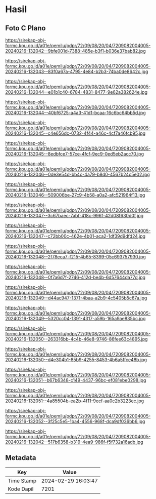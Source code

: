 # Hasil

## Foto C Plano

https://sirekap-obj-formc.kpu.go.id/a01e/pemilu/pdpr/72/09/08/20/04/7209082004005-20240216-132042--9bfe001d-7388-485e-b3f1-b036e37bab82.jpg

https://sirekap-obj-formc.kpu.go.id/a01e/pemilu/pdpr/72/09/08/20/04/7209082004005-20240216-132043--83f0a67a-4795-4e84-b2b3-74ba0de8642c.jpg

https://sirekap-obj-formc.kpu.go.id/a01e/pemilu/pdpr/72/09/08/20/04/7209082004005-20240216-132044--e01b1c40-6784-4831-8477-9e62a382624e.jpg

https://sirekap-obj-formc.kpu.go.id/a01e/pemilu/pdpr/72/09/08/20/04/7209082004005-20240216-132044--40bf6725-a4a3-41d1-bcaa-16c6bc64bb5d.jpg

https://sirekap-obj-formc.kpu.go.id/a01e/pemilu/pdpr/72/09/08/20/04/7209082004005-20240216-132045--c4e656dc-0732-4f44-a46c-4cf7a46fcb95.jpg

https://sirekap-obj-formc.kpu.go.id/a01e/pemilu/pdpr/72/09/08/20/04/7209082004005-20240216-132045--8edbfce7-57ce-4fcf-9ec9-0ed5eb2acc70.jpg

https://sirekap-obj-formc.kpu.go.id/a01e/pemilu/pdpr/72/09/08/20/04/7209082004005-20240216-132046--0de3e54d-bb4c-4a79-b8d0-4567b24c5e02.jpg

https://sirekap-obj-formc.kpu.go.id/a01e/pemilu/pdpr/72/09/08/20/04/7209082004005-20240216-132046--509006be-27c9-4b58-a0a2-afc521964f13.jpg

https://sirekap-obj-formc.kpu.go.id/a01e/pemilu/pdpr/72/09/08/20/04/7209082004005-20240216-132047--3c67baec-7abf-418c-996f-42d08f630d0f.jpg

https://sirekap-obj-formc.kpu.go.id/a01e/pemilu/pdpr/72/09/08/20/04/7209082004005-20240216-132047--c72bb00c-462e-4b01-aca2-1df39d9dfd24.jpg

https://sirekap-obj-formc.kpu.go.id/a01e/pemilu/pdpr/72/09/08/20/04/7209082004005-20240216-132048--2f78eca7-f215-4b65-8399-05c693757930.jpg

https://sirekap-obj-formc.kpu.go.id/a01e/pemilu/pdpr/72/09/08/20/04/7209082004005-20240216-132048--0f7a6d7f-2746-412d-be4b-6d57644da77d.jpg

https://sirekap-obj-formc.kpu.go.id/a01e/pemilu/pdpr/72/09/08/20/04/7209082004005-20240216-132049--d44ac947-1371-4baa-a2b9-4c5405b5c67a.jpg

https://sirekap-obj-formc.kpu.go.id/a01e/pemilu/pdpr/72/09/08/20/04/7209082004005-20240216-132049--5320cc04-1391-4317-a59b-165a9ae835bc.jpg

https://sirekap-obj-formc.kpu.go.id/a01e/pemilu/pdpr/72/09/08/20/04/7209082004005-20240216-132050--263316bb-4c4b-46e8-9746-86fee63c4895.jpg

https://sirekap-obj-formc.kpu.go.id/a01e/pemilu/pdpr/72/09/08/20/04/7209082004005-20240216-132050--d4e304b1-85b9-4255-8453-4b6a5ffce48b.jpg

https://sirekap-obj-formc.kpu.go.id/a01e/pemilu/pdpr/72/09/08/20/04/7209082004005-20240216-132051--b67b6348-c149-4437-96bc-ef081ebe0298.jpg

https://sirekap-obj-formc.kpu.go.id/a01e/pemilu/pdpr/72/09/08/20/04/7209082004005-20240216-132051--4a85504b-ea2b-4f11-9ecf-aa0c2b3223ec.jpg

https://sirekap-obj-formc.kpu.go.id/a01e/pemilu/pdpr/72/09/08/20/04/7209082004005-20240216-132052--3f25c5e5-1ba4-4556-968f-dca9df036bb6.jpg

https://sirekap-obj-formc.kpu.go.id/a01e/pemilu/pdpr/72/09/08/20/04/7209082004005-20240216-132042--517b6358-b319-4ea9-986f-f5f732a16adb.jpg


## Metadata

| Key        | Value               |
| ---------- | ------------------- |
| Time Stamp | 2024-02-29 16:03:47 |
| Kode Dapil | 7201                |



